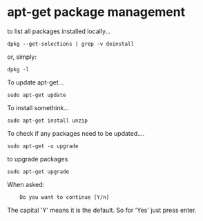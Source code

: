 # apt-get package management

to list all packages installed locally...


    dpkg --get-selections | grep -v deinstall

or, simply:

    dpkg -l
 
 
To update apt-get...

    sudo apt-get update


To install somethink...

    sudo apt-get install unzip

To check if any packages need to be updated....

    sudo apt-get -u upgrade

to upgrade packages

    sudo apt-get upgrade


When asked:

        Do you want to continue [Y/n]

The capital 'Y' means it is the default. So for 'Yes' just press enter.

